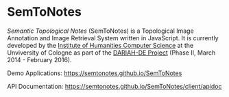 SemToNotes
==========

_Semantic Topological Notes_ (SemToNotes) is a Topological Image Annotation and Image Retrieval System written in JavaScript. It is currently developed by the [Institute of Humanities Computer Science](http://hki.uni-koeln.de) at the Unviversity of Cologne as part of the [DARIAH-DE Project](https://de.dariah.eu/) (Phase II, March 2014 - February 2016).

Demo Applications: https://semtonotes.github.io/SemToNotes

API Documentation: https://semtonotes.github.io/SemToNotes/client/apidoc
